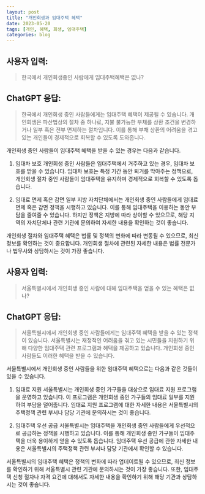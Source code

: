 ```yaml
---
layout: post
title: "개인회생과 임대주택 혜택"
date: 2023-05-20
tags: [개인, 혜택, 회생, 임대주택]
categories: blog
---
```


## 사용자 입력:
> 한국에서 개인회생중인 사람에게 임대주택혜택은 없나?

## ChatGPT 응답:
> 한국에서 개인회생 중인 사람들에게는 임대주택 혜택이 제공될 수 있습니다. 개인회생은 파산법상의 절차 중 하나로, 지불 불가능한 부채를 상환 조건을 변경하거나 일부 혹은 전부 면제하는 절차입니다. 이를 통해 부채 상환의 어려움을 겪고 있는 개인들이 경제적으로 회복할 수 있도록 도와줍니다.

개인회생 중인 사람들이 임대주택 혜택을 받을 수 있는 경우는 다음과 같습니다.

1. 임대차 보호
개인회생 중인 사람들은 임대주택에서 거주하고 있는 경우, 임대차 보호를 받을 수 있습니다. 임대차 보호는 특정 기간 동안 퇴거를 막아주는 정책으로, 개인회생 절차 중인 사람들이 임대주택을 유지하며 경제적으로 회복할 수 있도록 돕습니다.

2. 임대료 면제 혹은 감면
일부 지방 자치단체에서는 개인회생 중인 사람들에게 임대료 면제 혹은 감면 정책을 시행하고 있습니다. 이를 통해 임대주택을 이용하는 동안 부담을 줄여줄 수 있습니다. 하지만 정책은 지방에 따라 상이할 수 있으므로, 해당 지역의 자치단체나 관련 기관에 문의하여 자세한 내용을 확인하는 것이 좋습니다.

개인회생 절차와 임대주택 혜택은 법률 및 정책의 변화에 따라 변동될 수 있으므로, 최신 정보를 확인하는 것이 중요합니다. 개인회생 절차에 관련된 자세한 내용은 법률 전문가나 법무사와 상담하시는 것이 가장 좋습니다.

## 사용자 입력:
> 서울특별시에서 개인회생 중인 사람에 대해 임대주택을 얻을 수 있는 혜택은 없나?

## ChatGPT 응답:
> 서울특별시에서 개인회생 중인 사람들에게는 임대주택 혜택을 받을 수 있는 정책이 있습니다. 서울특별시는 재정적인 어려움을 겪고 있는 시민들을 지원하기 위해 다양한 임대주택 관련 프로그램과 혜택을 제공하고 있습니다. 개인회생 중인 사람들도 이러한 혜택을 받을 수 있습니다.

서울특별시에서 개인회생 중인 사람들을 위한 임대주택 혜택으로는 다음과 같은 것들이 있을 수 있습니다.

1. 임대료 지원
서울특별시는 개인회생 중인 가구들을 대상으로 임대료 지원 프로그램을 운영하고 있습니다. 이 프로그램은 개인회생 중인 가구들의 임대료 일부를 지원하여 부담을 덜어줍니다. 임대료 지원 프로그램에 대한 자세한 내용은 서울특별시의 주택정책 관련 부서나 담당 기관에 문의하시는 것이 좋습니다.

2. 임대주택 우선 공급
서울특별시는 임대주택을 개인회생 중인 사람들에게 우선적으로 공급하는 정책을 시행하고 있습니다. 이를 통해 개인회생 중인 가구들이 임대주택을 더욱 용이하게 얻을 수 있도록 돕습니다. 임대주택 우선 공급에 관한 자세한 내용은 서울특별시의 주택정책 관련 부서나 담당 기관에서 확인할 수 있습니다.

서울특별시의 임대주택 혜택은 정책의 변화에 따라 업데이트될 수 있으므로, 최신 정보를 확인하기 위해 서울특별시 관련 기관에 문의하시는 것이 가장 좋습니다. 또한, 임대주택 신청 절차나 자격 요건에 대해서도 자세한 내용을 확인하기 위해 해당 기관과 상담하시는 것이 좋습니다.

